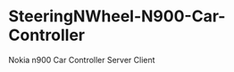 SteeringNWheel-N900-Car-Controller
==================================

Nokia n900 Car Controller Server Client